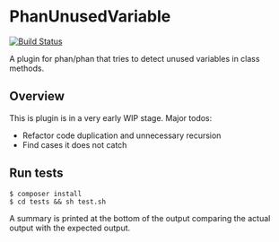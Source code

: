 # PhanUnusedVariable

[![Build Status](https://travis-ci.org/phan/PhanUnusedVariable.svg?branch=master)](https://travis-ci.org/phan/PhanUnusedVariable)

A plugin for phan/phan that tries to detect unused variables in class methods.

## Overview
This is plugin is in a very early WIP stage.
Major todos:
 - Refactor code duplication and unnecessary recursion
 - Find cases it does not catch

## Run tests

```
$ composer install
$ cd tests && sh test.sh
```

A summary is printed at the bottom of the output comparing the actual output with the expected output.
